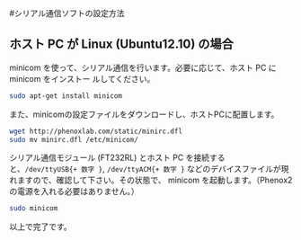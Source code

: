 #シリアル通信ソフトの設定方法## ホスト PC が Linux (Ubuntu12.10) の場合minicom を使って、シリアル通信を行います。必要に応じて、ホスト PC に minicom をインストー ルしてください。```bashsudo apt-get install minicom```また、minicomの設定ファイルをダウンロードし、ホストPCに配置します。```bashwget http://phenoxlab.com/static/minirc.dflsudo mv minirc.dfl /etc/minicom/```シリアル通信モジュール (FT232RL) とホスト PC を接続すると、`/dev/ttyUSB{+ 数字 }`, `/dev/ttyACM{+ 数字 }` などのデバイスファイルが現れますので、確認して下さい。その状態で、 minicom を起動します。（Phenox2の電源を入れる必要はありません。）```bashsudo minicom ```以上で完了です。